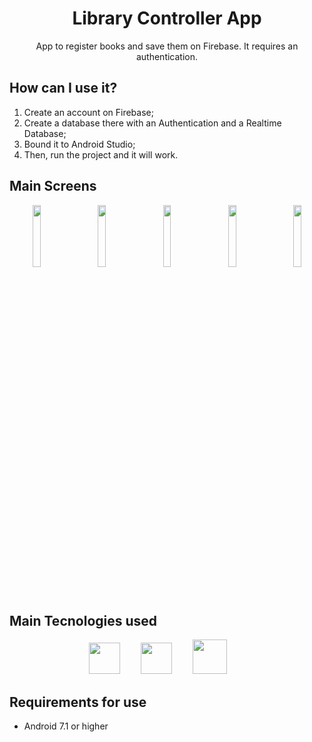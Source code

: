 <div align="center">
  <h1>Library Controller App</h1>
  <p>App to register books and save them on Firebase. It requires an authentication.</p>
</div>

## How can I use it?
  
1. Create an account on Firebase;
2. Create a database there with an Authentication and a Realtime Database;
3. Bound it to Android Studio;
4. Then, run the project and it will work.

## Main Screens

<div align="center">
	<img width=16% src="https://user-images.githubusercontent.com/66131453/176278198-67ac7c97-6a5a-40cf-9eb6-544281653856.png">
	&nbsp;&nbsp;&nbsp;&nbsp;
	<img width=16% src="https://user-images.githubusercontent.com/66131453/176278751-fd3aefae-adf5-4563-8e17-9cc4cd0b4d4c.png">
	&nbsp;&nbsp;&nbsp;&nbsp;
	<img width=16% src="https://user-images.githubusercontent.com/66131453/176278280-517e000a-f132-4461-aa7b-10ef75be7cc1.png">
  	&nbsp;&nbsp;&nbsp;&nbsp;
	<img width=16% src="https://user-images.githubusercontent.com/66131453/176278435-7dbbdf7b-f083-4a22-8087-99f26307ed4c.png">
	&nbsp;&nbsp;&nbsp;&nbsp;
	<img width=16% src="https://user-images.githubusercontent.com/66131453/176279432-395ba5ac-f449-43cf-bfb3-986c78208ae2.png">
</div>

## Main Tecnologies used
  
<div align="center">
  <img height="50" src="https://cdn.jsdelivr.net/gh/devicons/devicon/icons/java/java-original.svg">
  &ensp;&nbsp;&emsp;
  <img height="50" src="https://cdn.jsdelivr.net/gh/devicons/devicon/icons/androidstudio/androidstudio-original.svg">
  &ensp;&nbsp;&emsp;
  <img height="55" src="https://cdn.jsdelivr.net/gh/devicons/devicon/icons/firebase/firebase-plain-wordmark.svg">
  &ensp;&nbsp;&emsp;
  
</div>

## Requirements for use

- Android 7.1 or higher
